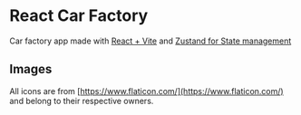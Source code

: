 # React Car Factory
Car factory app made with [React + Vite](https://vitejs.dev/) and [Zustand for State management](https://github.com/pmndrs/zustand)


## Images
All icons are from [https://www.flaticon.com/](https://www.flaticon.com/) and belong to their respective owners. 